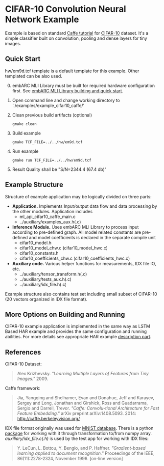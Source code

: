CIFAR-10 Convolution Neural Network Example 
==============================================
Example is based on standard [Caffe tutorial](http://caffe.berkeleyvision.org/gathered/examples/cifar10.html) for [CIFAR-10](http://www.cs.toronto.edu/~kriz/cifar.html) dataset. It's a simple classifier built on convolution, pooling and dense layers for tiny images.


Quick Start
--------------
hw/em9d.tcf template is a default template for this example. Other templated can be also used. 

0. embARC MLI Library must be built for required hardware configuration first. See [embARC MLI Library building and quick start](public/README.md).

1. Open command line and change working directory to './examples/example_cifar10_caffe/'

2. Clean previous build artifacts (optional)

       gmake clean

3. Build example 

       gmake TCF_FILE=../../hw/em9d.tcf 

4. Run example 

       gmake run TCF_FILE=../../hw/em9d.tcf

5. Result Quality shall be "S/N=2344.4     (67.4 db)"


Example Structure
--------------------
Structure of example application may be logically divided on three parts:

* **Application.** Implements Input/output data flow and data processing by the other modules. Application includes
   * ml_api_cifar10_caffe_main.c
   * ../auxiliary/examples_aux.h(.c)
* **Inference Module.** Uses embARC MLI Library to process input according to pre-defined graph. All model related constants are pre-defined and model coefficients is declared in the separate compile unit 
   * cifar10_model.h
   * cifar10_model_chw.c (cifar10_model_hwc.c)
   * cifar10_constants.h
   * cifar10_coefficients_chw.c (cifar10_coefficients_hwc.c)
* **Auxiliary code.** Various helper functions for measurements, IDX file IO, etc.
   * ../auxiliary/tensor_transform.h(.c)
   * ../auxiliary/tests_aux.h(.c)
   * ../auxiliary/idx_file.h(.c)

Example structure also contains test set including small subset of CIFAR-10 (20 vectors organized in IDX file format).
   
More Options on Building and Running
---------------------------------------
CIFAR-10 example application is implemented in the same way as LSTM Based HAR example and provides the same configuration and running abilities. For more details see appropriate HAR example [description part](public/examples/example_har_smartphone/README.md).

References
----------------------------
CIFAR-10 Dataset:
> Alex Krizhevsky. *"Learning Multiple Layers of Features from Tiny Images."* 2009.

Caffe framework:
> Jia, Yangqing and Shelhamer, Evan and Donahue, Jeff and Karayev, Sergey and Long, Jonathan and Girshick, Ross and Guadarrama, Sergio and Darrell, Trevor. *"Caffe: Convolu-tional Architecture for Fast Feature Embedding."* arXiv preprint arXiv:1408.5093. 2014: http://caffe.berkeleyvision.org/

IDX file format originally was used for [MNIST database](http://yann.lecun.com/exdb/mnist/). There is a python [package](https://pypi.org/project/idx2numpy/) for working with it through transformation to/from numpy array. *auxiliary/idx_file.c(.h)* is used by the test app for working with IDX files:
> Y. LeCun, L. Bottou, Y. Bengio, and P. Haffner. *"Gradient-based learning applied to document recognition."* Proceedings of the IEEE, 86(11):2278-2324, November 1998. [on-line version]



